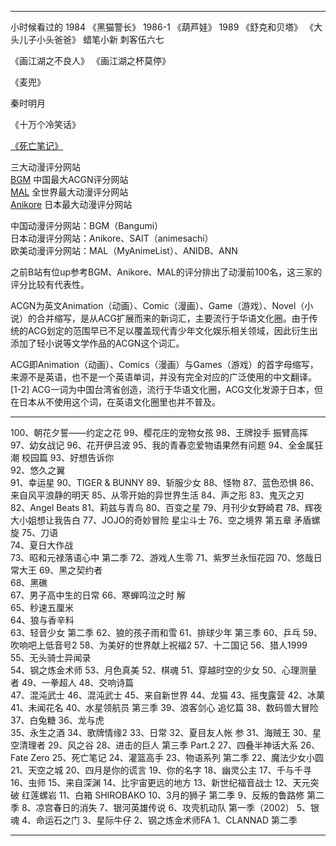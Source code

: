 

---------------------------------------------------------------------------------------------------------------------


小时候看过的
1984 《黑猫警长》
1986-1 《葫芦娃》
1989 《舒克和贝塔》
《大头儿子小头爸爸》
蜡笔小新
刺客伍六七



《画江湖之不良人》
《画江湖之杯莫停》


《麦兜》

秦时明月

《十万个冷笑话》


[《死亡笔记》](死亡笔记.md)





三大动漫评分网站  
[BGM](http://bangumi.tv/) 中国最大ACGN评分网站  
[MAL](https://myanimelist.net/) 全世界最大动漫评分网站  
[Anikore](https://www.anikore.jp/) 日本最大动漫评分网站  


中国动漫评分网站：BGM（Bangumi）  
日本动漫评分网站：Anikore、SAIT（animesachi）  
欧美动漫评分网站：MAL（MyAnimeList）、ANIDB、ANN  

之前B站有位up参考BGM、Anikore、MAL的评分排出了动漫前100名，这三家的评分比较有代表性。



ACGN为英文Animation（动画）、Comic（漫画）、Game（游戏）、Novel（小说）的合并缩写，是从ACG扩展而来的新词汇，主要流行于华语文化圈。由于传统的ACG划定的范围早已不足以覆盖现代青少年文化娱乐相关领域，因此衍生出添加了轻小说等文学作品的ACGN这个词汇。


ACG即Animation（动画）、Comics（漫画）与Games（游戏）的首字母缩写，来源不是英语，也不是一个英语单词，并没有完全对应的广泛使用的中文翻译。 [1-2]
ACG一词为中国台湾省创造，流行于华语文化圈，ACG文化发源于日本，但在日本从不使用这个词，在英语文化圈里也并不普及。



---------------------------------------------------------------------------------------------------------------------




100、朝花夕誓——约定之花
99、樱花庄的宠物女孩
98、王牌投手 振臂高挥
97、幼女战记
96、花开伊吕波
95、我的青春恋爱物语果然有问题
94、全金属狂潮 校园篇
93、好想告诉你  
92、悠久之翼   
91、幸运星
90、TIGER & BUNNY
89、斩服少女
88、怪物
87、蓝色恐惧
86、来自风平浪静的明天
85、从零开始的异世界生活
84、声之形
83、鬼灭之刃
82、Angel Beats
81、莉兹与青鸟
80、百变之星
79、月刊少女野崎君
78、辉夜大小姐想让我告白
77、JOJO的奇妙冒险 星尘斗士
76、空之境界 第五章 矛盾螺旋
75、刀语   
74、夏日大作战   
73、昭和元禄落语心中 第二季
72、游戏人生零
71、紫罗兰永恒花园
70、悠哉日常大王
69、黑之契约者   
68、黑礁    
67、男子高中生的日常
66、寒蝉鸣泣之时 解   
65、秒速五厘米   
64、狼与香辛料  
63、轻音少女 第二季
62、狼的孩子雨和雪
61、排球少年 第三季
60、乒乓
59、吹响吧上低音号2
58、为美好的世界献上祝福2
57、十二国记
56、猎人1999
55、无头骑士异闻录   
54、钢之炼金术师
53、月色真美
52、棋魂
51、穿越时空的少女
50、心理测量者
49、一拳超人
48、交响诗篇   
47、混沌武士
46、混沌武士
45、来自新世界
44、龙猫
43、摇曳露营
42、冰菓
41、未闻花名
40、水星领航员 第三季
39、浪客剑心 追忆篇
38、数码兽大冒险
37、白兔糖
36、龙与虎   
35、永生之酒
34、歌牌情缘2
33、日常
32、夏目友人帐 参
31、海贼王
30、星空清理者
29、风之谷
28、进击的巨人 第三季 Part.2
27、四叠半神话大系
26、Fate Zero
25、死亡笔记
24、灌篮高手
23、物语系列 第二季
22、魔法少女小圆
21、天空之城
20、四月是你的谎言
19、你的名字
18、幽灵公主
17、千与千寻
16、虫师
15、来自深渊
14、比宇宙更远的地方
13、新世纪福音战士
12、天元突破 红莲螺岩
11、白箱 SHIROBAKO
10、3月的狮子 第二季
9、反叛的鲁路修 第二季
8、凉宫春日的消失
7、银河英雄传说
6、攻壳机动队 第一季（2002）
5、银魂
4、命运石之门
3、星际牛仔
2、钢之炼金术师FA
1、CLANNAD 第二季


---------------------------------------------------------------------------------------------------------------------

